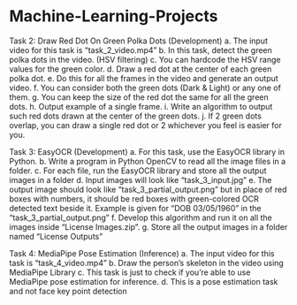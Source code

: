 # Machine-Learning-Projects


Task 2: Draw Red Dot On Green Polka Dots (Development) 
a. The input video for this task is “task_2_video.mp4”
b. In this task, detect the green polka dots in the video. (HSV
filtering)
c. You can hardcode the HSV range values for the green color.
d. Draw a red dot at the center of each green polka dot.
e. Do this for all the frames in the video and generate an
output video.
f. You can consider both the green dots (Dark & Light) or any
one of them.
g. You can keep the size of the red dot the same for all the
green dots.
h. Output example of a single frame.
i. Write an algorithm to output such red dots drawn at the
center of the green dots.
j. If 2 green dots overlap, you can draw a single red dot or 2
whichever you feel is easier for you.



Task 3: EasyOCR (Development) 
a. For this task, use the EasyOCR library in Python.
b. Write a program in Python OpenCV to read all the image
files in a folder.
c. For each file, run the EasyOCR library and store all the
output images in a folder
d. Input images will look like “task_3_input.jpg”
e. The output image should look like
“task_3_partial_output.png” but in place of red boxes with
numbers, it should be red boxes with green-colored OCR
detected text beside it. Example is given for “DOB
03/05/1960” in the “task_3_partial_output.png”
f. Develop this algorithm and run it on all the images inside
“License Images.zip”.
g. Store all the output images in a folder named “License
Outputs” 


Task 4: MediaPipe Pose Estimation (Inference) 
a. The input video for this task is “task_4_video.mp4”
b. Draw the person’s skeleton in the video using
MediaPipe Library
c. This task is just to check if you’re able to use MediaPipe
pose estimation for inference.
d. This is a pose estimation task and not face key point
detection
